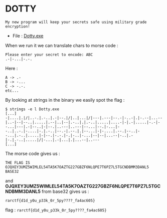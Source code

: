 # DOTTY
```
My new program will keep your secrets safe using military grade encryption!
```

- File : [Dotty.exe](../attachements/dotty/Dotty.exe)

When we run it we can translate chars to morse code :
```
Please enter your secret to encode: ABC
.-|-...|-.-.
```

Here :
```
A -> .-
B -> -...
C -> -.-.
etc...
```

By looking at strings in the binary we easily spot the flag :
```
$ strings -e l Dotty.exe
[...]
-|....|.|/|..-.|.-..|.-|--.|/|..|...|/|---|.---|--.-|-..-|.|-.--|...--|..-|--|--..|.....|.--|..|--|.-..|.|.-..|.....|....-|-|.-|.....|-.-|--...|---|.-|--..|-|--.|..---|..---|--...|--.|-...|--..|..-.|-....|-.|.-..|--.-|.--.|.|--...|-|-....|.--.|--..|--...|.-..|.....|-|--.|-.-.|-.|-..|-...|--|--|...--|-..|.-|-.|.-..|.....|/|-...|.-|...|.|...--|..---
[...]
```

The morse code gives us :
```
THE FLAG IS OJQXEY3UMZ5WIMLEL54TA5K7OAZTG227GBZF6NLQPE7T6PZ7L5TGCNDBMM3DANL5 BASE32
```

and **OJQXEY3UMZ5WIMLEL54TA5K7OAZTG227GBZF6NLQPE7T6PZ7L5TGCNDBMM3DANL5** from base32 gives us :

```
rarctf{d1d_y0u_p33k_0r_5py????_fa4ac605}
```

flag : `rarctf{d1d_y0u_p33k_0r_5py????_fa4ac605}`